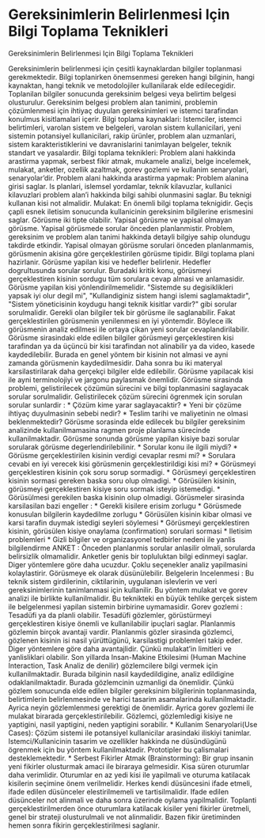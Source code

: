 # Gereksinimlerin Belirlenmesi Için Bilgi Toplama Teknikleri


Gereksinimlerin Belirlenmesi Için Bilgi Toplama Teknikleri



 Gereksinimlerin belirlenmesi için çesitli kaynaklardan bilgiler toplanmasi gerekmektedir. Bilgi toplanirken önemsenmesi gereken  hangi bilginin, hangi kaynaktan, hangi teknik ve metodolojiler kullanilarak elde edilecegidir. Toplanilan  bilgiler sonucunda gereksinim belgesi veya belirtim belgesi olusturulur. Gereksinim belgesi  problem alan tanimini, problemin çözümlenmesi için ihtiyaç duyulan gereksinimleri ve istemci tarafindan konulmus kisitlamalari içerir.                Bilgi toplama kaynaklari: Istemciler, istemci belirtimleri, varolan sistem ve belgeleri, varolan sistem kullanicilari, yeni sistemin potansiyel kullanicilari, rakip ürünler, problem alan uzmanlari, sistem karakteristiklerini ve davranislarini tanimlayan belgeler, teknik standart ve yasalardir.                Bilgi toplama teknikleri: Problem alani hakkinda arastirma yapmak, serbest fikir atmak, mukamele analizi, belge incelemek, mulakat, anketler, ozellik azaltmak, gorev gozlemi ve kullanim senaryolari, senaryolar’dir.              Problem alani hakkinda arastirma yapmak: Problem alanina girisi saglar. Is planlari, islemsel yordamlar, teknik kilavuzlar, kullanici kilavuzlari problem alan’i hakkinda bilgi sahibi olunmasini saglar. Bu teknigi kullanan kisi not almalidir.                Mulakat: En önemli bilgi toplama teknigidir. Geçis çapli esnek iletisim sonucunda kullanicinin gereksinim bilgilerine erismesini saglar. Görüsme iki tipte olabilir. Yapisal görüsme ve yapisal olmayan görüsme.              Yapisal görüsmede sorular önceden planlanmistir. Problem, gereksinim ve problem alan tanimi hakkinda detayli bilgiye sahip olundugu takdirde etkindir. Yapisal olmayan görüsme sorulari önceden planlanmamis, görüsmenin akisina göre gerçeklestirilen görüsme tipidir.              Bilgi toplama plani hazirlanir. Görüsme yapilan kisi ve hedefler belirlenir. Hedefler dogrultusunda sorular sorulur. Buradaki kritik konu, görüsmeyi gerçeklestiren kisinin sordugu tüm sorulara cevap almasi ve anlamasidir. Görüsme yapilan kisi yönlendirilmemelidir. "Sistemde su degisiklikleri yapsak iyi olur degil mi", "Kullandiginiz sistem hangi islemi saglamaktadir",  "Sistem yöneticisinin koydugu hangi teknik kisitlar vardir?" gibi sorular sorulmalidir.                 Gerekli olan bilgiler tek bir görüsme ile saglanabilir. Fakat gerçeklestirilen görüsmenin yenilenmesi en iyi yöntemdir. Böylece ilk görüsmenin analiz edilmesi ile ortaya çikan yeni sorular cevaplandirilabilir.               Görüsme sirasindaki elde edilen bilgiler görüsmeyi gerçeklestiren kisi tarafindan ya da üçüncü bir kisi tarafindan not alinabilir ya da video, kasede kaydedilebilir. Burada en genel yöntem bir kisinin not almasi ve ayni zamanda görüsmenin kaydedilmesidir. Daha sonra bu iki materyal karsilastirilarak daha gerçekçi bilgiler elde edilebilir.               Görüsme yapilacak kisi ile ayni terminolojiyi ve jargonu paylasmak önemlidir.               Görüsme sirasinda  problemi, gelistirilecek çözümün sürecini ve bilgi toplanmasini saglayacak sorular sorulmalidir. Gelistirilecek çözüm sürecini ögrenmek için sorulan sorular  sunlardir :               * Çözüm kime yarar saglayacaktir?             * Yeni bir çözüme ihtiyaç duyulmasinin sebebi nedir?             * Teslim tarihi ve maliyetinin ne olmasi beklenmektedir?             Görüsme sorasinda elde edilecek bu bilgiler gereksinim analizinde kullanilmamasina ragmen  proje planlama sürecinde kullanilmaktadir.               Görüsme sonunda görüsme yapilan kisiye bazi sorular sorularak görüsme degerlendirilebilinir.              * Sorular konu ile ilgili miydi?             * Görüsme gerçeklestirilen kisinin verdigi cevaplar resmi mi?             * Sorulara cevabi en iyi verecek kisi görüsmenin gerçeklestirildigi kisi mi?             * Görüsmeyi gerçeklestiren kisinin çok soru sorup sormadigi.              * Görüsmeyi gerçeklestiren kisinin sormasi gereken baska soru olup olmadigi.              * Görüsülen kisinin, görüsmeyi gerçeklestiren kisiye soru sormak isteyip istemedigi.              * Görüsülmesi gerekilen baska kisinin olup olmadigi.             Görüsmeler sirasinda  karsilasilan bazi engeller :             * Gerekli kisilere erisim zorlugu             * Görüsmede konusulan bilgilerin kaydedilme zorlugu             * Görüsülen kisinin kibar olmasi ve karsi tarafin duymak istedigi seyleri söylemesi             * Görüsmeyi gerçeklestiren kisinin, görüsülen kisiye onaylama (confirmation) sorulari sormasi             * Iletisim problemleri             * Gizli bilgiler ve organizasyonel tedbirler nedeni ile yanlis bilgilendirme             ANKET : Önceden planlanmis sorular anlasilir olmali, sorularda belirsizlik olmamalidir. Anketler genis bir topluluktan bilgi edinmeyi saglar. Diger yöntemlere göre daha ucuzdur. Çoklu seçenekler analiz yapilmasini kolaylastirir. Görüsmeye ek olarak düsünülebilir.              Belgelerin Incelenmesi : Bu teknik sistem girdilerinin, ciktilarinin,  uygulanan islevlerin ve veri gereksinimlerinin  tanimlanmasi için kullanilir. Bu yöntem mulakat ve gorev analizi ile birlikte kullanilmalidir.               Bu teknikteki en büyük tehlike gerçek sistem ile belgelenmesi yapilan sistemin birbirine uymamasidir.             Gorev gozlemi : Tesadüfi ya da planli olabilir.             Tesadüfi gözlemler, görüstürmeyi gerçeklestiren kisiye önemli ve kullanilabilir ipuçlari saglar.             Planlanmis gözlemin birçok avantaji vardir. Planlanmis gözler sirasinda gözlemci, gözlenen kisinin isi nasil yürüttügünü, karsilastigi problemleri takip eder. Diger yöntemlere göre daha avantajlidir. Çünkü mulakat’in limitleri ve yanlisliklari olabilir.             Son yillarda Insan-Makine Etkilesimi (Human Machine Interaction,  Task Analiz de denilir) gözlemcilere bilgi vermek için kullanilmaktadir. Burada bilginin nasil kaydedildigine, analiz edildigine odaklanilmaktadir. Burada gözlemcinin uzmanligi da önemlidir. Çünkü gözlem sonucunda elde edilen bilgiler gereksinim bilgilerinin toplanmasinda, belirtimlerin belirlenmesinde ve harici tasarim asamalarinda kullanilmaktadir. Ayrica neyin gözlemlenmesi gerektigi de önemlidir.             Ayrica gorev gozlemi ile mulakat birarada gerçeklestirilebilir. Gözlemci, gözlemledigi kisiye ne yaptigini, nasil yaptigini, neden yaptigini sorabilir.              * Kullanim Senaryolari(Use Cases): Çözüm sistemi ile potansiyel kullanicilar arasindaki iliskiyi tanimlar. Istemci/Kullanicinin tasarim ve ozellikler hakkinda ne düsündügünü ögrenmek için bu yöntem kullanilmaktadir. Prototipler bu çalismalari desteklemektedir.     *  Serbest Fikirler Atmak (Brainstorming): Bir grup insanin yeni fikirler olusturmak amaci ile biraraya gelmesidir. Kisa süren oturumlar daha verimlidir. Oturumlar en az yedi kisi ile yapilmali ve oturuma katilacak kisilerin seçimine önem verilmelidir. Herkes kendi düsüncesini ifade etmeli, ifade edilen düsünceler elestirilmemeli ve tartisilmalidir. Ifade edilen düsünceler not alinmali ve daha sonra üzerinde oylama yapilmalidir.             Toplanti gerçeklestirilmerden önce oturumlara katilacak kisiler yeni fikirler üretmeli, genel bir strateji olusturulmali ve not alinmalidir. Bazen fikir üretiminden hemen sonra fikirin gerçeklestirilmesi saglanir.




